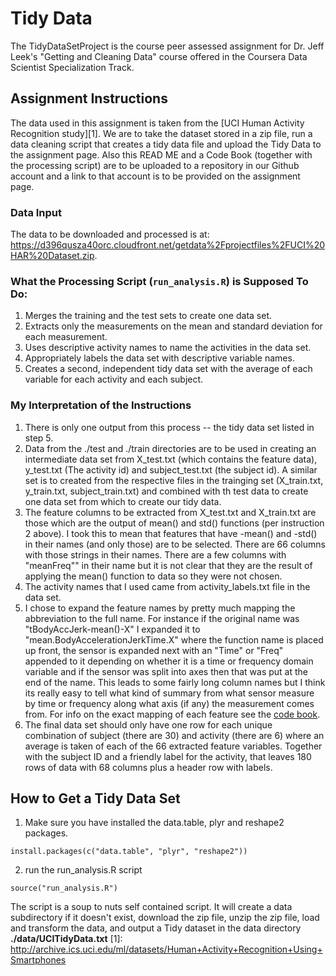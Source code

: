 # Tidy Data
The TidyDataSetProject is the course peer assessed assignment for Dr. Jeff Leek's "Getting and Cleaning Data" course offered in the Coursera Data Scientist Specialization Track.
## Assignment Instructions
The data used in this assignment is taken from the [UCI Human Activity Recognition study][1]. We are to take the dataset stored in a zip file, run a data cleaning script that creates a tidy data file and upload the Tidy Data to the assignment page. Also this READ ME and a Code Book (together with the processing script) are to be uploaded to a repository in our Github account and a link to that account is to be provided on the assignment page.
### Data Input
The data to be downloaded and processed is at: https://d396qusza40orc.cloudfront.net/getdata%2Fprojectfiles%2FUCI%20HAR%20Dataset.zip.
### What the Processing Script (`run_analysis.R`) is Supposed To Do:
1. Merges the training and the test sets to create one data set.
2. Extracts only the measurements on the mean and standard deviation for each measurement. 
3. Uses descriptive activity names to name the activities in the data set.
4. Appropriately labels the data set with descriptive variable names.
5. Creates a second, independent tidy data set with the average of each variable for each activity and each subject.

### My Interpretation of the Instructions
1. There is only one output from this process -- the tidy data set listed in step 5.
2. Data from the ./test and ./train directories are to be used in creating an intermediate data set from X_test.txt (which contains the feature data), y_test.txt (The activity id) and subject_test.txt (the subject id). A similar set is to created from the respective files in the trainging set (X_train.txt, y_train.txt, subject_train.txt) and combined with th test data to create one data set from which to create our tidy data.
3. The feature columns to be extracted from X_test.txt and X_train.txt are those which are the output of mean() and std() functions (per instruction 2 above). I took this to mean that features that have -mean() and -std() in their names (and only those) are to be selected. There are 66 columns with those strings in their names. There are a few columns with "meanFreq"" in their name but it is not clear that they are the result of applying the mean() function to data so they were not chosen.
4. The activity names that I used came from activity_labels.txt file in the data set.
5. I chose to expand the feature names by pretty much mapping the abbreviation to the full name. For instance if the original name was "tBodyAccJerk-mean()-X" I expanded it to "mean.BodyAccelerationJerkTime.X" where the function name is placed up front, the sensor is expanded next with an "Time" or "Freq" appended to it depending on whether it is a time or frequency domain variable and if the sensor was split into axes then that was put at the end of the name. This leads to some fairly long column names but I think its really easy to tell what kind of summary from what sensor measure by time or frequency along what axis (if any) the measurement comes from. For info on the exact mapping of each feature see the [code book](CodeBook.md).
6. The final data set should only have one row for each unique combination of subject (there are 30) and activity (there are 6) where an average is taken of each of the 66 extracted feature variables. Together with the subject ID and a friendly label for the activity, that leaves 180 rows of data with 68 columns plus a header row with labels.

## How to Get a Tidy Data Set
1. Make sure you have installed the data.table, plyr and reshape2 packages.
```{r}
install.packages(c("data.table", "plyr", "reshape2"))
```
2. run the run_analysis.R script
```{r}
source("run_analysis.R")
```

The script is a soup to nuts self contained script. It will create a data subdirectory if it doesn't exist, download the zip file, unzip the zip file, load and transform the data, and output a Tidy dataset in the data directory **./data/UCITidyData.txt**
[1]: http://archive.ics.uci.edu/ml/datasets/Human+Activity+Recognition+Using+Smartphones